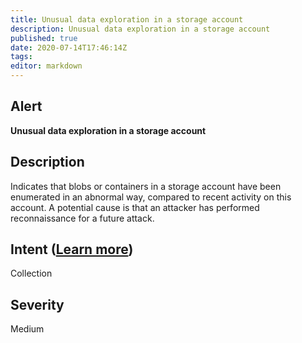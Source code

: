 ```yaml
---
title: Unusual data exploration in a storage account
description: Unusual data exploration in a storage account
published: true
date: 2020-07-14T17:46:14Z
tags:
editor: markdown
---
```


## Alert
**Unusual data exploration in a storage account**

## Description
Indicates that blobs or containers in a storage account have been enumerated in an abnormal way, compared to recent activity on this account. A potential cause is that an attacker has performed reconnaissance for a future attack.

## Intent ([Learn more](/public/security/alerts/intentions.md))
Collection

## Severity
Medium




